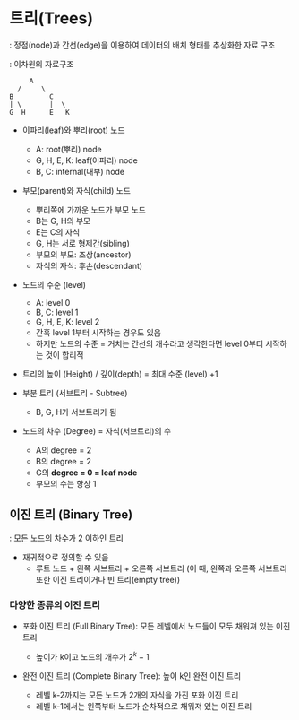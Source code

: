 # 트리(Trees)

: 정점(node)과 간선(edge)을 이용하여 데이터의 배치 형태를 추상화한 자료 구조

: 이차원의 자료구조

```
     A
  /     \
B         C
| \       |  \
G  H      E   K

```

- 이파리(leaf)와 뿌리(root) 노드
  + A: root(뿌리) node
  + G, H, E, K: leaf(이파리) node
  + B, C: internal(내부) node


- 부모(parent)와 자식(child) 노드
  + 뿌리쪽에 가까운 노드가 부모 노드
  + B는 G, H의 부모
  + E는 C의 자식
  + G, H는 서로 형제간(sibling)
  + 부모의 부모: 조상(ancestor)
  + 자식의 자식: 후손(descendant)


- 노드의 수준 (level)
  + A: level 0
  + B, C: level 1
  + G, H, E, K: level 2
  + 간혹 level 1부터 시작하는 경우도 있음
  + 하지만 노드의 수준 = 거치는 간선의 개수라고 생각한다면 level 0부터 시작하는 것이 합리적

- 트리의 높이 (Height) / 깊이(depth) = 최대 수준 (level) +1

- 부분 트리 (서브트리 - Subtree)
  + B, G, H가 서브트리가 됨

- 노드의 차수 (Degree) = 자식(서브트리)의 수
  + A의 degree = 2
  + B의 degree = 2
  + G의 **degree = 0 = leaf node**
  + 부모의 수는 항상 1


## 이진 트리 (Binary Tree)
: 모든 노드의 차수가 2 이하인 트리

- 재귀적으로 정의할 수 있음
  + 루트 노드 + 왼쪽 서브트리 + 오른쪽 서브트리 (이 때, 왼쪽과 오른쪽 서브트리 또한 이진 트리이거나 빈 트리(empty tree))

### 다양한 종류의 이진 트리

- 포화 이진 트리 (Full Binary Tree): 모든 레벨에서 노드들이 모두 채워져 있는 이진 트리
  + 높이가 k이고 노드의 개수가 $2^k-1$

- 완전 이진 트리 (Complete Binary Tree): 높이 k인 완전 이진 트리
  + 레벨 k-2까지는 모든 노드가 2개의 자식을 가진 포화 이진 트리
  + 레벨 k-1에서는 왼쪽부터 노드가 순차적으로 채워져 있는 이진 트리
